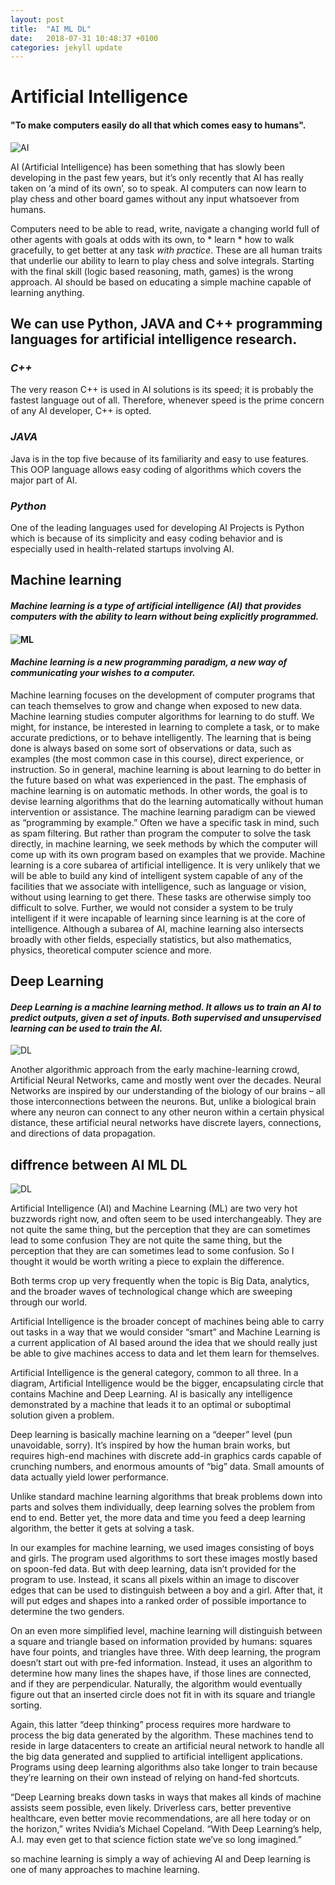 ```yaml
---
layout: post
title:  "AI ML DL"
date:   2018-07-31 10:48:37 +0100
categories: jekyll update
---
```


# **Artificial Intelligence**

####                    **"To make computers easily do all that which comes easy to humans".**


![AI][logo1]

[logo1]: https://geneticliteracyproject.org/wp-content/uploads/2018/06/6-7-2018-AivsHuman-copy.jpg 




AI (Artificial Intelligence) has been something that has slowly been developing in the past few years, but it’s only recently that AI has really taken on ‘a mind of its own’, so to speak. AI computers can now learn to play chess and other board games without any input whatsoever from humans.

Computers need to be able to read, write, navigate a changing world full of other agents with goals at odds with its own, to * learn * how to walk gracefully, to get better at any task *with practice*. These are all human traits that underlie our ability to learn to play chess and solve integrals. Starting with the final skill (logic based reasoning, math, games) is the wrong approach. AI should be based on educating a simple machine capable of learning anything. 

## We can use Python,  JAVA   and C++ programming languages for artificial intelligence research.

### *C++*

The very reason C++ is used in AI solutions is its speed; it is probably the fastest language out of all. Therefore, whenever speed is the prime concern of any AI developer, C++ is opted.

### *JAVA*

Java is in the top five because of its familiarity and easy to use features. This OOP language allows easy coding of algorithms which covers the major part of AI.

### *Python*

One of the leading languages used for developing AI Projects is Python which is because of its simplicity and easy coding behavior and is especially used in health-related startups involving AI.

##  **Machine learning**


#### *Machine learning is a type of artificial intelligence (AI) that provides computers with the ability to learn without being explicitly programmed.*
 

#### ![ML][logo2]

[logo2]: https://cdn-images-1.medium.com/max/1024/1*3CXBOKNql4qS-lRyHT3pqw.png



#### *Machine learning is a new programming paradigm, a new way of communicating your wishes to a computer.*
 Machine learning focuses on the development of computer programs that can teach themselves to grow and change when exposed to new data. Machine learning studies computer algorithms for learning to do stuff. We might, for instance, be interested in learning to complete a task, or to make accurate predictions, or to behave intelligently. The learning that is being done is always based on some sort of observations or data, such as examples (the most common case in this course), direct experience, or instruction. So in general, machine learning is about learning to do better in the future based on what was experienced in the past. The emphasis of machine learning is on automatic methods. In other words, the goal is to devise learning algorithms that do the learning automatically without human intervention or assistance. The machine learning paradigm can be viewed as “programming by example.” Often we have a specific task in mind, such as spam filtering. But rather than program the computer to solve the task directly, in machine learning, we seek methods by which the computer will come up with its own program based on examples that we provide. Machine learning is a core subarea of artificial intelligence. It is very unlikely that we will be able to build any kind of intelligent system capable of any of the facilities that we associate with intelligence, such as language or vision, without using learning to get there. These tasks are otherwise simply too difficult to solve. Further, we would not consider a system to be truly intelligent if it were incapable of learning since learning is at the core of intelligence. Although a subarea of AI, machine learning also intersects broadly with other fields, especially statistics, but also mathematics, physics, theoretical computer science and more. 

## **Deep Learning**

#### *Deep Learning is a machine learning method. It allows us to train an AI to predict outputs, given a set of inputs. Both supervised and unsupervised learning can be used to train the AI.*

![DL][logo3]

[logo3]:https://cdn-images-1.medium.com/max/1344/0*5BKVjZL7eojyU1wH.jpg

Another algorithmic approach from the early machine-learning crowd, Artificial Neural Networks, came and mostly went over the decades. Neural Networks are inspired by our understanding of the biology of our brains – all those interconnections between the neurons. But, unlike a biological brain where any neuron can connect to any other neuron within a certain physical distance, these artificial neural networks have discrete layers, connections, and directions of data propagation.

## **diffrence between AI ML DL**

![DL][logo4]

[logo4]: http://bisintek.com/wp-content/uploads/2017/12/AI10.png  

 Artificial Intelligence (AI) and Machine Learning (ML) are two very hot buzzwords right now, and often seem to be used interchangeably. They are not quite the same thing, but the perception that they are can sometimes lead to some confusion
They are not quite the same thing, but the perception that they are can sometimes lead to some confusion. So I thought it would be worth writing a piece to explain the difference.

Both terms crop up very frequently when the topic is Big Data, analytics, and the broader waves of technological change which are sweeping through our world.


Artificial Intelligence is the broader concept of machines being able to carry out tasks in a way that we would consider “smart” and Machine Learning is a current application of AI based around the idea that we should really just be able to give machines access to data and let them learn for themselves.

Artificial Intelligence is the general category, common to all three. In a diagram, Artificial Intelligence would be the bigger, encapsulating circle that contains Machine and Deep Learning. AI is basically any intelligence demonstrated by a machine that leads it to an optimal or suboptimal solution given a problem.

Deep learning is basically machine learning on a “deeper” level (pun unavoidable, sorry). It’s inspired by how the human brain works, but requires high-end machines with discrete add-in graphics cards capable of crunching numbers, and enormous amounts of “big” data. Small amounts of data actually yield lower performance.

Unlike standard machine learning algorithms that break problems down into parts and solves them individually, deep learning solves the problem from end to end. Better yet, the more data and time you feed a deep learning algorithm, the better it gets at solving a task.

In our examples for machine learning, we used images consisting of boys and girls. The program used algorithms to sort these images mostly based on spoon-fed data. But with deep learning, data isn’t provided for the program to use. Instead, it scans all pixels within an image to discover edges that can be used to distinguish between a boy and a girl. After that, it will put edges and shapes into a ranked order of possible importance to determine the two genders.

On an even more simplified level, machine learning will distinguish between a square and triangle based on information provided by humans: squares have four points, and triangles have three. With deep learning, the program doesn’t start out with pre-fed information. Instead, it uses an algorithm to determine how many lines the shapes have, if those lines are connected, and if they are perpendicular. Naturally, the algorithm would eventually figure out that an inserted circle does not fit in with its square and triangle sorting.

Again, this latter “deep thinking” process requires more hardware to process the big data generated by the algorithm. These machines tend to reside in large datacenters to create an artificial neural network to handle all the big data generated and supplied to artificial intelligent applications. Programs using deep learning algorithms also take longer to train because they’re learning on their own instead of relying on hand-fed shortcuts.

“Deep Learning breaks down tasks in ways that makes all kinds of machine assists seem possible, even likely. Driverless cars, better preventive healthcare, even better movie recommendations, are all here today or on the horizon,” writes Nvidia’s Michael Copeland. “With Deep Learning’s help, A.I. may even get to that science fiction state we’ve so long imagined.”

so machine learning is simply a way of achieving AI and  Deep learning is one of many approaches to machine learning.